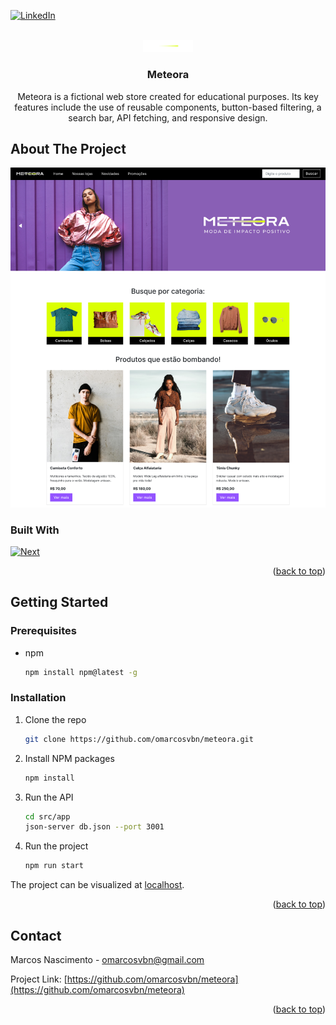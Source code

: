 <!-- Improved compatibility of back to top link: See: https://github.com/othneildrew/Best-README-Template/pull/73 -->
<a id="readme-top"></a>


[![LinkedIn][linkedin-shield]][linkedin-url]



<!-- PROJECT LOGO -->
<br />
<div align="center">
  <a href="https://github.com/omarcosvbn/meteora">
    <img src="images/logo.png" alt="Logo" width="80" height="auto">
  </a>

<h3 align="center">Meteora</h3>

  <p align="center">
    Meteora is a fictional web store created for educational purposes. Its key features include the use of reusable components, button-based filtering, a search bar, API fetching, and responsive design.
  </p>
</div>

<!-- ABOUT THE PROJECT -->
## About The Project

[![Meteora][product-screenshot]]()


### Built With

[![Next][Next.js]][Next-url]

<p align="right">(<a href="#readme-top">back to top</a>)</p>



<!-- GETTING STARTED -->
## Getting Started

### Prerequisites

* npm
  ```sh
  npm install npm@latest -g
  ```

### Installation

1. Clone the repo
   ```sh
   git clone https://github.com/omarcosvbn/meteora.git
   ```
2. Install NPM packages
   ```sh
   npm install
   ```
3. Run the API
   ```sh
   cd src/app
   json-server db.json --port 3001
   ```
4. Run the project
   ```sh
   npm run start
   ```

The project can be visualized at [localhost](http://localhost:3000/).

<p align="right">(<a href="#readme-top">back to top</a>)</p>

<!-- CONTACT -->
## Contact

Marcos Nascimento - omarcosvbn@gmail.com

Project Link: [https://github.com/omarcosvbn/meteora](https://github.com/omarcosvbn/meteora)

<p align="right">(<a href="#readme-top">back to top</a>)</p>


<!-- MARKDOWN LINKS & IMAGES -->
[linkedin-shield]: https://img.shields.io/badge/-LinkedIn-black.svg?style=for-the-badge&logo=linkedin&colorB=555
[linkedin-url]: https://linkedin.com/in/marcos-bnascimento/
[product-screenshot]: images/screenshot.png
[Next.js]: https://img.shields.io/badge/next.js-000000?style=for-the-badge&logo=nextdotjs&logoColor=white
[Next-url]: https://nextjs.org/

